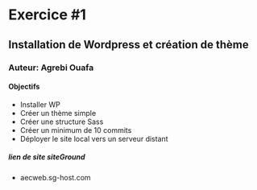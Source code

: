 # Exercice #1
## Installation de Wordpress et création de thème
### Auteur: Agrebi Ouafa 
#### Objectifs
- Installer WP
- Créer un thème simple
- Créer une structure Sass
- Créer un minimum de 10 commits
- Déployer le site local vers un serveur distant
##### lien de site siteGround
- aecweb.sg-host.com